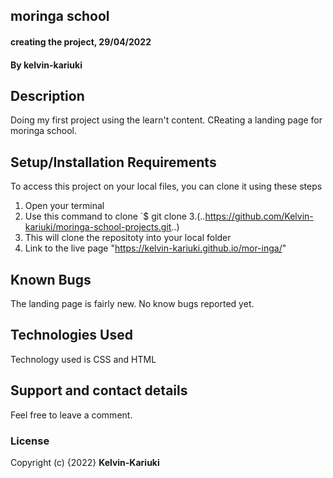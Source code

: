 ## moringa school
#### creating the project, 29/04/2022
#### By **kelvin-kariuki**
## Description
Doing my first project using the learn't content. CReating a landing page for moringa school.

## Setup/Installation Requirements
To access this project on your local files, you can clone it using these steps
1. Open your terminal
2. Use this command to clone `$ git clone
3.(..https://github.com/Kelvin-kariuki/moringa-school-projects.git..)
4. This will clone the repositoty into your local folder
5. Link to the live page "https://kelvin-kariuki.github.io/mor-inga/"
## Known Bugs
The landing page is fairly new. No know bugs reported yet.
## Technologies Used
Technology used is CSS and HTML
## Support and contact details
Feel free to leave a comment.
### License

Copyright (c) {2022} **Kelvin-Kariuki**
  
